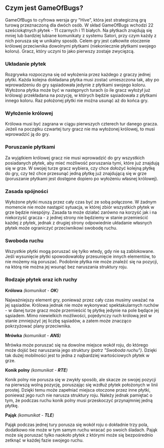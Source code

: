 ## Czym jest GameOfBugs?

GameOfBugs to cyfrowa wersja gry "Hive", która jest strategiczną grą turową przeznaczoną dla dwóch osób. W skład GameOfBugs wchodzi 22 sześciokątnych płytek - 11 czarnych i 11 białych. Na płytkach znajdują się mniej lub bardziej lubiane komunikaty z systemu Satori, przy czym każdy z nich porusza się w unikalny sposób. Celem gry jest całkowite otoczenie królowej przeciwnika dowolnymi płytkami (niekoniecznie płytkami swojego koloru). Gracz, który uczyni to jako pierwszy zostaje zwycięzcą.

### Układanie płytek

Rozgrywka rozpoczyna się od wyłożenia przez każdego z graczy jednej płytki. Każda kolejna dokładana płytka musi zostać umieszczona tak, aby po wprowadzeniu do gry sąsiadowała jedynie z płytkami swojego koloru. Wyłożona płytka może być w następnych turach (o ile gracz wyłożył już królową) przekładana na pozycję, w których będzie sąsiadowała z płytkami innego koloru. Raz położonej płytki nie można usunąć aż do końca gry.

### Wyłożenie królowej

Królowa musi być zagrana w ciągu pierwszych czterech tur danego gracza. Jeżeli na początku czwartej tury gracz nie ma wyłożonej królowej, to musi wprowadzić ją do gry.

### Poruszanie płytkami

Za wyjątkiem królowej gracz nie musi wprowadzić do gry wszystkich posiadanych płytek, aby mieć możliwość poruszania tymi, które już znajdują się w grze. W swojej turze gracz wybiera, czy chce dołożyć kolejną płytkę do gry, czy też chce przesunąć jedną płytkę już znajdującą się w grze (poruszanie płytkami jest dostępne dopiero po wyłożeniu własnej królowej).

### Zasada spójności

Wyłożone płytki muszą przez cały czas być ze sobą połączone. W żadnym momencie nie może nastąpić sytuacja, w której zbiór wszystkich płytek w grze będzie niespójny. Zasada ta może działać zarówno na korzyść jak i na niekorzyść gracza - z jednej strony nie będziemy w stanie przemieścić każdej z płytek, jednak z drugiej strony odpowiednie układanie własnych płytek może ograniczyć przeciwnikowi swobodę ruchu.

### Swoboda ruchu

Wszystkie płytki mogą poruszać się tylko wtedy, gdy nie są zablokowane. Jeśli wysunięcie płytki spowodowałoby przesunięcie innych elementów, to nie możemy nią poruszać. Podobnie płytka nie może znaleźć się na pozycji, na którą nie można jej wsunąć bez naruszania struktury roju.

### Rodzaje płytek oraz ich ruchy

**Królowa** _(komunikat - **OK**)_

Najważniejszy element gry, ponieważ przez cały czas musimy uważać na jej sąsiadów. Królowa jednak nie może wykonywać spektakularnych ruchów - w danej turze gracz może przemieścić tę płytkę jedynie na pole będące jej sąsiadem. Mimo niewielkich możliwości, pojedynczy ruch królową jest w stanie zmniejszyć jej liczbę sąsiadów, a zatem może znacząco pokrzyżować plany przeciwnika.

**Mrówka** _(komunikat - **ANS**)_

Mrówka może poruszać się na dowolne miejsce wokół roju, do którego może dojść bez naruszania jego struktury _(patrz "Swoboda ruchu")_. Dzięki tak dużej mobilności jest to jedna z najbardziej wartościowych płytek w grze.

**Konik polny** _(komunikat - **RTE**)_

Konik polny nie porusza się w zwykły sposób, ale skacze ze swojej pozycji na pierwszą wolną pozycję, poruszając się wzdłuż płytek położonych w linii prostej. Dzięki temu może zapełniać miejsca otoczone przez inne płytki, ponieważ jego ruch nie narusza struktury roju. Należy jednak pamiętać o tym, że podczas ruchu konik polny musi przeskoczyć przynajmniej jedną płytkę.

**Pająk** _(komunikat - **TLE**)_

Pająk podczas jednej tury porusza się wokół roju o dokładnie trzy pola, dodatkowo nie może w tym samym ruchu wracać po swoich śladach. Pająk może się poruszać tylko naokoło płytek z którymi może się bezpośrednio zetknąć w każdej fazie swojego ruchu.
